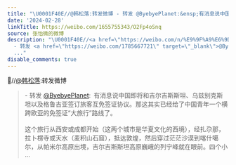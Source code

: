 ```yaml
---
title: "\U0001F40E//@韩松落:转发微博 - 转发 @ByebyePlanet:&ensp;有消息说中国即将和吉尔吉斯斯坦、乌兹别克斯坦以及格鲁吉亚签订旅客互免签证协议。那这其实已经给了中国青..."
date: '2024-02-28'
linkTitle: https://weibo.com/1655755343/O2Fp4oSnq
source: 张怡微的微博
description: "\U0001F40E//<a href=\"https://weibo.com/n/%E9%9F%A9%E6%9D%BE%E8%90%BD\">@韩松落</a>:转发微博<br><blockquote>
  - 转发 <a href=\"https://weibo.com/1785667721\" target=\"_blank\">@ByebyePlanet</a>: 有消息说中国即将和吉尔吉斯斯坦、乌兹别克斯坦以及格鲁吉亚签订旅客互免签证协议。那这其实已经给了中国青年一个横跨欧亚的免签证“大旅行”路线了。<br><br>这个旅行从西安或成都开始（这两个城市是华夏文化的西境），经扎尕那，拉卜楞寺或天水（麦积山石窟），抵达敦煌，然后穿过茫茫沙漠到喀什噶尔，从帕米尔高原出境，吉尔吉斯斯坦高原巍峨的列宁峰就在眼前。四个小
  ..."
disable_comments: true
---
```

🐎//<a href="https://weibo.com/n/%E9%9F%A9%E6%9D%BE%E8%90%BD">@韩松落</a>:转发微博<br><blockquote> - 转发 <a href="https://weibo.com/1785667721" target="_blank">@ByebyePlanet</a>: 有消息说中国即将和吉尔吉斯斯坦、乌兹别克斯坦以及格鲁吉亚签订旅客互免签证协议。那这其实已经给了中国青年一个横跨欧亚的免签证“大旅行”路线了。<br><br>这个旅行从西安或成都开始（这两个城市是华夏文化的西境），经扎尕那，拉卜楞寺或天水（麦积山石窟），抵达敦煌，然后穿过茫茫沙漠到喀什噶尔，从帕米尔高原出境，吉尔吉斯斯坦高原巍峨的列宁峰就在眼前。四个小 ...